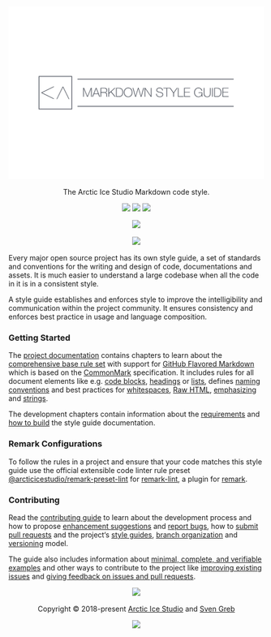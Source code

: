 <p align="center"><img src="https://raw.githubusercontent.com/arcticicestudio/styleguide-markdown/main/assets/images/repository-hero.svg?sanitize=true"/></p>

<p align="center">The Arctic Ice Studio Markdown code style.</p>

<p align="center"><a href="https://github.com/arcticicestudio/styleguide-markdown/releases/latest" target="_blank" rel="noreferrer"><img src="https://img.shields.io/github/release/arcticicestudio/styleguide-markdown.svg?style=flat-square&label=Release&logo=github&logoColor=eceff4&colorA=4c566a&colorB=88c0d0"/></a> <a href="https://arcticicestudio.github.io/styleguide-markdown" target="_blank" rel="noreferrer"><img src="https://img.shields.io/github/release/arcticicestudio/styleguide-markdown.svg?style=flat-square&label=Docs&logo=read-the-docs&logoColor=eceff4&colorA=4c566a&colorB=88c0d0"/></a> <a href="https://github.com/arcticicestudio/styleguide-markdown/blob/main/CHANGELOG.md" target="_blank" rel="noreferrer"><img src="https://img.shields.io/github/release/arcticicestudio/styleguide-markdown.svg?style=flat-square&label=Changelog&logo=github&logoColor=eceff4&colorA=4c566a&colorB=88c0d0"/></a></p>

<p align="center"><a href="https://www.npmjs.com/package/@arcticicestudio/remark-preset-lint" target="_blank" rel="noreferrer"><img src="https://img.shields.io/npm/v/@arcticicestudio/remark-preset-lint.svg?style=flat-square&label=@arcticicestudio/remark-preset-lint&logoColor=eceff4&colorA=4c566a&colorB=88c0d0&logo=data:image/svg+xml;base64,PHN2ZyB4bWxucz0iaHR0cDovL3d3dy53My5vcmcvMjAwMC9zdmciIHdpZHRoPSIxNiIgaGVpZ2h0PSIxNiI+PHBhdGggZmlsbD0iI2Q4ZGVlOSIgZD0iTTEyIDE0SDRhMiAyIDAgMCAxLTItMlY0YTIgMiAwIDAgMSAyLTJoOGEyIDIgMCAwIDEgMiAydjhhMiAyIDAgMCAxLTIgMnpNNCAzLjMzMkEuNjcuNjcgMCAwIDAgMy4zMzIgNHY4YzAgLjM2Ny4zLjY2OC42NjguNjY4aDhhLjY3LjY3IDAgMCAwIC42NjgtLjY2OFY0QS42Ny42NyAwIDAgMCAxMiAzLjMzMnptMCAwIi8+PHBhdGggZmlsbD0iI2Q4ZGVlOSIgZD0iTTggNmgyLjY2OHY2LjY2OEg4em0wIDAiLz48L3N2Zz4K"/></a></p>

<p align="center"><a href="https://github.com/arcticicestudio/styleguide-markdown/actions" target="_blank" rel="noreferrer"><img src="https://img.shields.io/github/workflow/status/arcticicestudio/styleguide-markdown/ci?style=flat-square&label=CI&logoColor=eceff4&colorA=4c566a&logo=github-actions"/></a></p>

Every major open source project has its own style guide, a set of standards and conventions for the writing and design of code, documentations and assets. It is much easier to understand a large codebase when all the code in it is in a consistent style.

A style guide establishes and enforces style to improve the intelligibility and communication within the project community. It ensures consistency and enforces best practice in usage and language composition.

### Getting Started

The [project documentation][docs] contains chapters to learn about
the [comprehensive base rule set][docs-rules] with support for [GitHub Flavored Markdown][gfm] which is based on the [CommonMark][commonmark] specification. It includes rules for all document elements like e.g. [code blocks][docs-rules-code-blocks], [headings][docs-rules-headings] or [lists][docs-rules-lists], defines [naming conventions][docs-rules-naming-conventions] and best practices for [whitespaces][docs-rules-whitespaces], [Raw HTML][docs-rules-raw-html], [emphasizing][docs-rules-emphasis] and [strings][docs-rules-strings].

The development chapters contain information about the [requirements][docs-dev-requirements] and [how to build][docs-dev-building] the style guide documentation.

### Remark Configurations

To follow the rules in a project and ensure that your code matches this style guide use the official extensible code linter rule preset [@arcticicestudio/remark-preset-lint][gh-tree-pkg-remark-preset-lint] for [remark-lint][gh-remarkjs/remark-lint], a plugin for [remark][].

### Contributing

Read the [contributing guide][docs-dev-contributing] to learn about the development process and how to propose [enhancement suggestions][docs-dev-contributing-enhancements] and [report bugs][docs-dev-contributing-bug-reports], how to [submit pull requests][docs-dev-contributing-pr] and the project‘s [style guides][docs-dev-contributing-styleguides], [branch organization][docs-dev-contributing-branch-org] and [versioning][docs-dev-contributing-versioning] model.

The guide also includes information about [minimal, complete, and verifiable examples][docs-dev-contributing-mcve] and other ways to contribute to the project like [improving existing issues][docs-dev-contributing-other-improve-issues] and [giving feedback on issues and pull requests][docs-dev-contributing-other-feedback].

<p align="center"><img src="https://raw.githubusercontent.com/arcticicestudio/nord-docs/develop/assets/images/nord/repository-footer-separator.svg?sanitize=true" /></p>

<p align="center">Copyright &copy; 2018-present <a href="https://www.arcticicestudio.com" target="_blank" rel="noreferrer">Arctic Ice Studio</a> and <a href="https://www.svengreb.de" target="_blank" rel="noreferrer">Sven Greb</a></p>

<p align="center"><a href="https://github.com/arcticicestudio/styleguide-markdown/blob/main/LICENSE" target="_blank" rel="noreferrer"><img src="https://img.shields.io/static/v1.svg?style=flat-square&label=License&message=MIT&logoColor=eceff4&logo=github&colorA=4c566a&colorB=88c0d0"/></a></p>

[commonmark]: http://commonmark.org
[docs-dev-building]: https://arcticicestudio.github.io/styleguide-markdown/development/building.html
[docs-dev-contributing-branch-org]: https://arcticicestudio.github.io/styleguide-markdown/development/contributing.html#branch-organization
[docs-dev-contributing-bug-reports]: https://arcticicestudio.github.io/styleguide-markdown/development/contributing.html#bug-reports
[docs-dev-contributing-enhancements]: https://arcticicestudio.github.io/styleguide-markdown/development/contributing.html#enhancement-suggestions
[docs-dev-contributing-mcve]: https://arcticicestudio.github.io/styleguide-markdown/development/contributing.html#mcve
[docs-dev-contributing-other-feedback]: https://arcticicestudio.github.io/styleguide-markdown/development/contributing.html#give-feedback-on-issues-and-pull-requests
[docs-dev-contributing-other-improve-issues]: https://arcticicestudio.github.io/styleguide-markdown/development/contributing.html#improve-issues
[docs-dev-contributing-pr]: https://arcticicestudio.github.io/styleguide-markdown/development/contributing.html#pull-requests
[docs-dev-contributing-styleguides]: https://arcticicestudio.github.io/styleguide-markdown/development/contributing.html#style-guides
[docs-dev-contributing-versioning]: https://arcticicestudio.github.io/styleguide-markdown/development/contributing.html#versioning
[docs-dev-contributing]: https://arcticicestudio.github.io/styleguide-markdown/development/contributing.html
[docs-dev-requirements]: https://arcticicestudio.github.io/styleguide-markdown/development/requirements.html
[docs-rules-code-blocks]: https://arcticicestudio.github.io/styleguide-markdown/rules/code.html#blocks
[docs-rules-emphasis]: https://arcticicestudio.github.io/styleguide-markdown/rules/emphasis.html
[docs-rules-headings]: https://arcticicestudio.github.io/styleguide-markdown/rules/headings.html
[docs-rules-lists]: https://arcticicestudio.github.io/styleguide-markdown/rules/lists.html
[docs-rules-naming-conventions]: https://arcticicestudio.github.io/styleguide-markdown/rules/naming-conventions.html
[docs-rules-raw-html]: https://arcticicestudio.github.io/styleguide-markdown/rules/raw-html.html
[docs-rules-strings]: https://arcticicestudio.github.io/styleguide-markdown/rules/strings.html
[docs-rules-whitespaces]: https://arcticicestudio.github.io/styleguide-markdown/rules/whitespaces.html
[docs-rules]: https://arcticicestudio.github.io/styleguide-markdown/rules/index.html
[docs]: https://arcticicestudio.github.io/styleguide-markdown
[gfm]: https://github.github.com/gfm
[gh-remarkjs/remark-lint]: https://github.com/remarkjs/remark-lint
[gh-tree-pkg-remark-preset-lint]: https://github.com/arcticicestudio/styleguide-markdown/tree/main/packages/@arcticicestudio/remark-preset-lint
[remark]: https://remark.js.org
